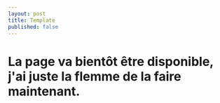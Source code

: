 ```yaml
---
layout: post
title: Template
published: false
---
```


# La page va bientôt être disponible, j'ai juste la flemme de la faire maintenant.
